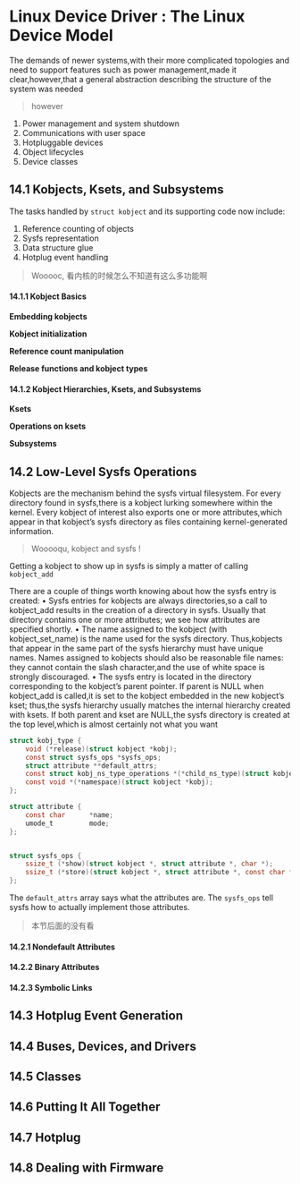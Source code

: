 # Linux Device Driver : The Linux Device Model
The demands of newer
systems,with their more complicated topologies and need to support features such
as power management,made it clear,however,that a general abstraction describing
the structure of the system was needed
> however

1. Power management and system shutdown
2. Communications with user space
3. Hotpluggable devices
4. Object lifecycles
5. Device classes
## 14.1 Kobjects, Ksets, and Subsystems
The tasks handled by `struct kobject` and its supporting code now include:
1. Reference counting of objects
2. Sysfs representation
3. Data structure glue
4. Hotplug event handling
> Wooooc, 看内核的时候怎么不知道有这么多功能啊


#### 14.1.1 Kobject Basics

**Embedding kobjects**

**Kobject initialization**


**Reference count manipulation**

**Release functions and kobject types**

#### 14.1.2 Kobject Hierarchies, Ksets, and Subsystems
**Ksets**

**Operations on ksets**

**Subsystems**

## 14.2 Low-Level Sysfs Operations
Kobjects are the mechanism behind the sysfs virtual filesystem. For every directory
found in sysfs,there is a kobject lurking somewhere within the kernel. Every kobject
of interest also exports one or more attributes,which appear in that kobject’s sysfs
directory as files containing kernel-generated information.
> Wooooqu, kobject and sysfs !

Getting a kobject to show up in sysfs is simply a matter of calling `kobject_add`

There are a couple of things worth knowing about how
the sysfs entry is created:
• Sysfs entries for kobjects are always directories,so a call to kobject_add results in
the creation of a directory in sysfs. Usually that directory contains one or more
attributes; we see how attributes are specified shortly.
• The name assigned to the kobject (with kobject_set_name) is the name used for
the sysfs directory. Thus,kobjects that appear in the same part of the sysfs hierarchy must have unique names. Names assigned to kobjects should also be reasonable file names: they cannot contain the slash character,and the use of white
space is strongly discouraged.
• The sysfs entry is located in the directory corresponding to the kobject’s parent
pointer. If parent is NULL when kobject_add is called,it is set to the kobject
embedded in the new kobject’s kset; thus,the sysfs hierarchy usually matches
the internal hierarchy created with ksets. If both parent and kset are NULL,the
sysfs directory is created at the top level,which is almost certainly not what you
want


```c
struct kobj_type {
	void (*release)(struct kobject *kobj);
	const struct sysfs_ops *sysfs_ops;
	struct attribute **default_attrs;
	const struct kobj_ns_type_operations *(*child_ns_type)(struct kobject *kobj);
	const void *(*namespace)(struct kobject *kobj);
};

struct attribute {
	const char		*name;
	umode_t			mode;
};


struct sysfs_ops {
	ssize_t	(*show)(struct kobject *, struct attribute *, char *);
	ssize_t	(*store)(struct kobject *, struct attribute *, const char *, size_t);
};
```
The `default_attrs` array says what the attributes are.
The `sysfs_ops` tell sysfs how to actually implement those attributes.
> 本节后面的没有看

#### 14.2.1 Nondefault Attributes
#### 14.2.2 Binary Attributes
#### 14.2.3 Symbolic Links

## 14.3 Hotplug Event Generation
## 14.4 Buses, Devices, and Drivers
## 14.5 Classes
## 14.6 Putting It All Together
## 14.7 Hotplug
## 14.8 Dealing with Firmware
